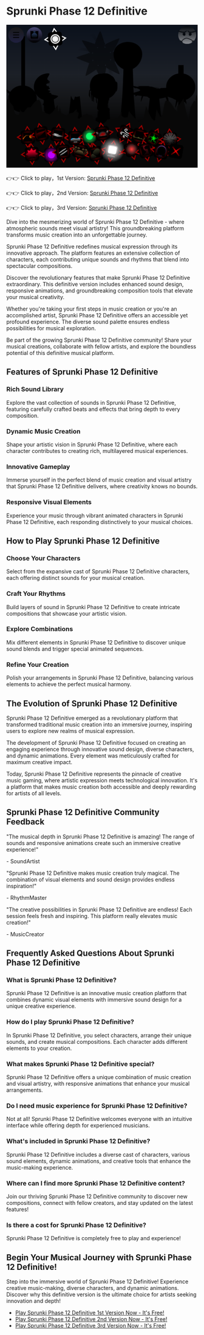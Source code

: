# Sprunki Phase 12 Definitive

![Sprunki Phase 12 Definitive](https://raw.githubusercontent.com/sprunkiscrunkly/sprunki-phase-12-definitive/refs/heads/main/sprunki-phase-12-definitive.png "Sprunki Phase 12 Definitive")

👉👉 Click to play，1st Version: [Sprunki Phase 12 Definitive](https://sprunksters.com/sprunki-phase-12-definitive/ "Sprunki Phase 12 Definitive")

👉👉 Click to play，2nd Version: [Sprunki Phase 12 Definitive](https://sprunkiscrunkly.com/sprunki-phase-12-definitive/ "Sprunki Phase 12 Definitive")

👉👉 Click to play，3rd Version: [Sprunki Phase 12 Definitive](https://sprunkipyramixed.com/sprunki-phase-12-definitive/ "Sprunki Phase 12 Definitive")

Dive into the mesmerizing world of Sprunki Phase 12 Definitive - where atmospheric sounds meet visual artistry! This groundbreaking platform transforms music creation into an unforgettable journey.

Sprunki Phase 12 Definitive redefines musical expression through its innovative approach. The platform features an extensive collection of characters, each contributing unique sounds and rhythms that blend into spectacular compositions.

Discover the revolutionary features that make Sprunki Phase 12 Definitive extraordinary. This definitive version includes enhanced sound design, responsive animations, and groundbreaking composition tools that elevate your musical creativity.

Whether you're taking your first steps in music creation or you're an accomplished artist, Sprunki Phase 12 Definitive offers an accessible yet profound experience. The diverse sound palette ensures endless possibilities for musical exploration.

Be part of the growing Sprunki Phase 12 Definitive community! Share your musical creations, collaborate with fellow artists, and explore the boundless potential of this definitive musical platform.

## Features of Sprunki Phase 12 Definitive

### Rich Sound Library

Explore the vast collection of sounds in Sprunki Phase 12 Definitive, featuring carefully crafted beats and effects that bring depth to every composition.

### Dynamic Music Creation

Shape your artistic vision in Sprunki Phase 12 Definitive, where each character contributes to creating rich, multilayered musical experiences.

### Innovative Gameplay

Immerse yourself in the perfect blend of music creation and visual artistry that Sprunki Phase 12 Definitive delivers, where creativity knows no bounds.

### Responsive Visual Elements

Experience your music through vibrant animated characters in Sprunki Phase 12 Definitive, each responding distinctively to your musical choices.

## How to Play Sprunki Phase 12 Definitive

### Choose Your Characters

Select from the expansive cast of Sprunki Phase 12 Definitive characters, each offering distinct sounds for your musical creation.

### Craft Your Rhythms

Build layers of sound in Sprunki Phase 12 Definitive to create intricate compositions that showcase your artistic vision.

### Explore Combinations

Mix different elements in Sprunki Phase 12 Definitive to discover unique sound blends and trigger special animated sequences.

### Refine Your Creation

Polish your arrangements in Sprunki Phase 12 Definitive, balancing various elements to achieve the perfect musical harmony.

## The Evolution of Sprunki Phase 12 Definitive

Sprunki Phase 12 Definitive emerged as a revolutionary platform that transformed traditional music creation into an immersive journey, inspiring users to explore new realms of musical expression.

The development of Sprunki Phase 12 Definitive focused on creating an engaging experience through innovative sound design, diverse characters, and dynamic animations. Every element was meticulously crafted for maximum creative impact.

Today, Sprunki Phase 12 Definitive represents the pinnacle of creative music gaming, where artistic expression meets technological innovation. It's a platform that makes music creation both accessible and deeply rewarding for artists of all levels.

## Sprunki Phase 12 Definitive Community Feedback

"The musical depth in Sprunki Phase 12 Definitive is amazing! The range of sounds and responsive animations create such an immersive creative experience!"

\- SoundArtist

"Sprunki Phase 12 Definitive makes music creation truly magical. The combination of visual elements and sound design provides endless inspiration!"

\- RhythmMaster

"The creative possibilities in Sprunki Phase 12 Definitive are endless! Each session feels fresh and inspiring. This platform really elevates music creation!"

\- MusicCreator

## Frequently Asked Questions About Sprunki Phase 12 Definitive

### What is Sprunki Phase 12 Definitive?

Sprunki Phase 12 Definitive is an innovative music creation platform that combines dynamic visual elements with immersive sound design for a unique creative experience.

### How do I play Sprunki Phase 12 Definitive?

In Sprunki Phase 12 Definitive, you select characters, arrange their unique sounds, and create musical compositions. Each character adds different elements to your creation.

### What makes Sprunki Phase 12 Definitive special?

Sprunki Phase 12 Definitive offers a unique combination of music creation and visual artistry, with responsive animations that enhance your musical arrangements.

### Do I need music experience for Sprunki Phase 12 Definitive?

Not at all! Sprunki Phase 12 Definitive welcomes everyone with an intuitive interface while offering depth for experienced musicians.

### What's included in Sprunki Phase 12 Definitive?

Sprunki Phase 12 Definitive includes a diverse cast of characters, various sound elements, dynamic animations, and creative tools that enhance the music-making experience.

### Where can I find more Sprunki Phase 12 Definitive content?

Join our thriving Sprunki Phase 12 Definitive community to discover new compositions, connect with fellow creators, and stay updated on the latest features!

### Is there a cost for Sprunki Phase 12 Definitive?

Sprunki Phase 12 Definitive is completely free to play and experience!

## Begin Your Musical Journey with Sprunki Phase 12 Definitive!

Step into the immersive world of Sprunki Phase 12 Definitive! Experience creative music-making, diverse characters, and dynamic animations. Discover why this definitive version is the ultimate choice for artists seeking innovation and depth!

- [Play Sprunki Phase 12 Definitive 1st Version Now - It's Free!](https://sprunksters.com/sprunki-phase-12-definitive/)
- [Play Sprunki Phase 12 Definitive 2nd Version Now - It's Free!](https://sprunkiscrunkly.com/sprunki-phase-12-definitive/)
- [Play Sprunki Phase 12 Definitive 3rd Version Now - It's Free!](https://sprunkipyramixed.com/sprunki-phase-12-definitive/)
